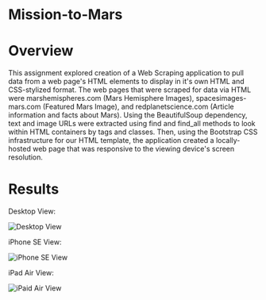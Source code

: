 # Mission-to-Mars

# Overview
This assignment explored creation of a Web Scraping application to pull data from a web page's HTML elements to display in it's own HTML and CSS-stylized format. The web pages that were scraped for data via HTML were marshemispheres.com (Mars Hemisphere Images), spacesimages-mars.com (Featured Mars Image), and redplanetscience.com (Article information and facts about Mars). Using the BeautifulSoup dependency, text and image URLs were extracted using find and find_all methods to look within HTML containers by tags and classes. Then, using the Bootstrap CSS infrastructure for our HTML template, the application created a locally-hosted web page that was responsive to the viewing device's screen resolution. 

# Results 
Desktop View:

![Desktop View](https://i2.paste.pics/6e7acc0035f71e48c1059203dada5f92.png)

iPhone SE View:

![iPhone SE View](https://i2.paste.pics/64d50a32473c0e3af261dbd26f970b11.png)

iPad Air View:

![iPaid Air View](https://i2.paste.pics/66a649fc96a10e86e8c95fb454e33c10.png)
